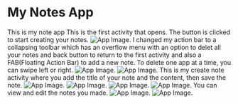 # My Notes App
This is my note app
This is the first activity that opens.
The button is clicked to start creating your notes.
![App Image.](Screenshot_1588783693.png)
I changed my action bar to a collapsing toolbar which has an overflow menu with an option to delet all your notes and back button to return to the first activity and also a FAB(Floating Action Bar) to add a new note. To delete one app at a time, you can swipe left or right. 
![App Image.](Screenshot_1588783705.png)
![App Image.](Screenshot_1588783713.png)
This is my create note activity where you add the title of your note and the content, then save the note.
![App Image.](Screenshot_1588783720.png)
![App Image.](Screenshot_1588783779.png)
![App Image.](Screenshot_1588783787.png)
![App Image.](Screenshot_1588783804.png)
You can view and edit the notes you made.
![App Image.](Screenshot_1588786491.png)
![App Image.](Screenshot_1588786525.png)
